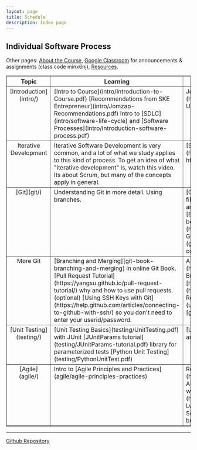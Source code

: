 ```yaml
---
layout: page
title: Schedule
description: Index page
---
```


## Individual Software Process

Other pages: 
[About the Course](Topics), 
[Google Classroom](https://classroom.google.com/u/0/c/MTQ5OTI2OTQ3MTJa) for announcements & assignments (class code minx6nj), [Resources](Resources).


<table border="1">

<tr valign="top">
  <th> Topic </th>  
  <th width="45%"> Learning </th>
  <th width="45%"> Assignment </th>
</tr>
<!-- 
  Introduction 
  -->
<tr valign="top">
<td align="center" markdown="span"> 
[Introduction](intro/)
</td>
<td markdown="span">
[Intro to Course](intro/Introduction-to-Course.pdf)    
[Recommendations from SKE Entrepreneur](intro/Jomzap-Recommendations.pdf)    
Intro to [SDLC](intro/software-life-cycle) and [Software Processes](intro/Introduction-software-process.pdf)    
</td>
<td markdown="span">
Join [Google Classroom](https://classroom.google.com) "ISP 2018". Use your KU Login and code **minx6nj**.   
</td>
</tr>
<!-- 
  Iterative Development
  -->
<tr valign="top">
<td align="center" markdown="span"> 
Iterative Development
</td>
<td markdown="span">
Iterative Software Development is very common,
and a lot of what we study applies to this kind of process.
To get an idea of what "iterative development" is, watch this video.
Its about Scrum, but many of the concepts apply in general.
</td>
<td markdown="span">
[Scrum in Under 10 Minutes](https://youtu.be/XU0llRltyFM) https://youtu.be/XU0llRltyFM    
</td>
</tr>
<!-- 
  Git 
  -->
<tr valign="top">
<td align="center" markdown="span"> 
[Git](git/)    
</td>
<td markdown="span">
Understanding Git in more detail.
Using branches.
</td>
<td markdown="span">
[Git basics](git/git-basics) copy the source file [git/git-basics.md](git/git-basics.md) and write your answers after the questions.    
[Branching][git-branching] in online Git book.    
Lab: [TicTacToe project](https://bit.ly/2OFGIxM) - branch, merge, Github Flow, and issues.    
[Aliases](git/aliases) how to create aliases for git commands. ("git history" is a nice alias)
</td>
</tr>
<tr valign="top">
<td align="center" markdown="span"> 
More Git
</td>
<td markdown="span">
[Branching and Merging][git-book-branching-and-merging] in online Git Book.   
[Pull Request Tutorial](https://yangsu.github.io/pull-request-tutorial/) why and how to use pull requests.    
(optional) [Using SSH Keys with Git](https://help.github.com/articles/connecting-to-github-with-ssh/) so you don't need to enter your userid/password. 
</td>
<td markdown="span">
A real [pull request in jQuery repo](https://github.com/jquery/jquery/pull/1051)     
Branch and merge exercise on Github: [http://bit.ly/kucafe2018](http://bit.ly/kucafe2018)    
Unit Tests and Pull Requests: use this code [unittests.zip](unittests.zip)    
**Know** [Git Branching][git-branching] chapter in online Git Book.
</td>
</tr>
<!-- 
  Unit Testing
  -->
<tr valign="top">
<td align="center" markdown="span"> 
[Unit Testing](testing/)    
</td>
<td markdown="span">
[Unit Testing Basics](testing/UnitTesting.pdf) with JUnit    
[JUnitParams tutorial](testing/JUnitParams-tutorial.pdf) library for parameterized tests    
[Python Unit Testing](testing/PythonUnitTest.pdf)
</td>
<td markdown="span">
[Unit Testing Practice](testing/unit-testing-assignment)
</td>
</tr>
<!-- 
  Agile
  -->
<tr valign="top">
<td align="center" markdown="span"> 
[Agile](agile/)    
</td>
<td markdown="span">
Intro to [Agile Principles and Practices](agile/agile-principles-practices)
</td>
<td markdown="span">
Read about Agile at [Agile 101](https://www.agilealliance.org/agile101/) of Agile Alliance.    
Think critically.  Do you agree with the principles?   
[Agile at Microsoft](https://www.youtube.com/watch?v=-LvCJpnNljU) how the Visual Studio Team Services transitioned to agile. Interesting, but some fuzzy buzzwords.   
</td>
</tr>

</table>

---

[Github Repository](https://github.com/cpske/ISP.git)

[git-book-branching]: https://git-scm.com/book/en/v2/Git-Branching-Branches-in-a-Nutshell "Git Branching in ProGit book"
[git-book-branching-and-merging]: https://git-scm.com/book/en/v2/Git-Branching-Basic-Branching-and-Merging "Basic Branching and Merging"
